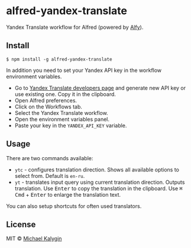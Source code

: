 # alfred-yandex-translate

Yandex Translate workflow for Alfred
(powered by [Alfy](https://github.com/sindresorhus/alfy)).

## Install

```shell
$ npm install -g alfred-yandex-translate
```

In addition you need to set your Yandex API key in the workflow environment variables.

- Go to [Yandex Translate developers page](https://translate.yandex.ru/developers/keys) and generate new API key or use existing one. Copy it in the clipboard.
- Open Alfred preferences.
- Click on the Workflows tab.
- Select the Yandex Translate workflow.
- Open the environment variables panel.
- Paste your key in the `YANDEX_API_KEY` variable.

## Usage

There are two commands available:

- `ytc` - configures translation direction. Shows all available options to select from. Default is `en-ru`.
- `yt` - translates input query using current translation direction. Outputs translation. Use <kbd>Enter</kbd> to copy the translation in the clipboard. Use <kbd>⌘ Cmd</kbd> + <kbd>Enter</kbd> to enlarge the translation text.

You can also setup shortcuts for often used translators.

## License

MIT © [Michael Kalygin](https://about.me/michaelkalygin)
